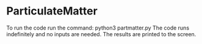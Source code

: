 # ParticulateMatter
To run the code run the command: python3 partmatter.py
The code runs indefinitely and no  inputs are needed. The results are printed to the screen. 

